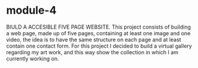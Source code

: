 # module-4
BIULD A ACCESIBLE FIVE PAGE WEBSITE.
This project consists of building a web page, made up of five pages, containing at least one image and one video, the idea is to have the same structure on each page and at least contain one contact form. For this project I decided to build a virtual gallery regarding my art work, and this way show the collection in which I am currently working on.
